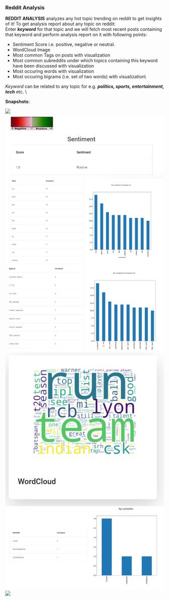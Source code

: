 ### Reddit Analysis
**REDDIT ANALYSIS** analyzes any hot topic trending on reddit to get insights of it!
To get analysis report about any topic on reddit:\
Enter ***keyword*** for that topic and we will fetch most recent posts containing that keyword and perform analysis report on it with following points: 
* Sentiment Score i.e. positive, negative or neutral.
* WordCloud Image
* Most common Tags on posts  with visualization
* Most common subreddits under which topics containing this keyword have been discussed with visualization
* Most occuring words with visualization
* Most occuring bigrams (i.e. set of two words) with visualization\

_Keyword_ can be related to any topic for e.g. ***politics, sports, entertainment, tech*** etc. \

**Snapshots:**

![](keyword.png)
![](/react/src/images/sentiment_score.png)
![](/react/src/images/words.png)
![](/react/src/images/bigrams.png)
![](/react/src/images/wordcloud.png)
![](/react/src/images/subreddits.png)
![](/react/src/images/tags.jpg)

